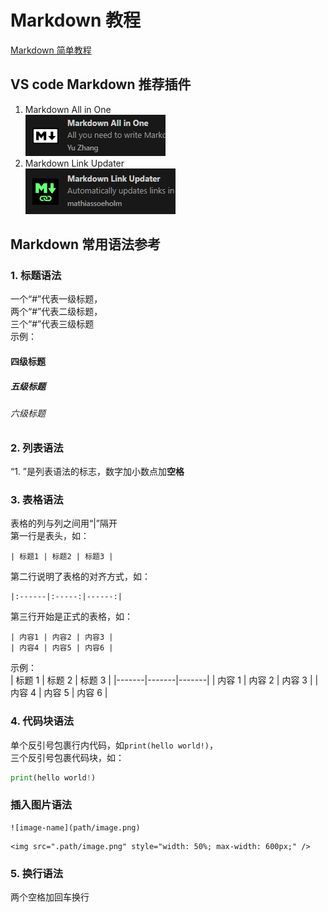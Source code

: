 # Markdown 教程

[Markdown 简单教程](https://www.bilibili.com/video/BV1si4y1472o/?share_source=copy_web&vd_source=7f54efe1da20c04e64d8b69684311984)

## VS code Markdown 推荐插件

1. Markdown All in One  
   ![alt text](../src/image/image-18.png)
2. Markdown Link Updater  
   ![alt text](../src/image/image-17.png)

## Markdown 常用语法参考

### 1. 标题语法

一个“#”代表一级标题，  
两个“#”代表二级标题，  
三个“#”代表三级标题  
示例：

#### 四级标题

##### 五级标题

###### 六级标题

### 2. 列表语法

“1. ”是列表语法的标志，数字加小数点加**空格**

### 3. 表格语法

表格的列与列之间用“|”隔开  
第一行是表头，如：

```
| 标题1 | 标题2 | 标题3 |
```

第二行说明了表格的对齐方式，如：

```
|:------|:-----:|------:|
```

第三行开始是正式的表格，如：

```
| 内容1 | 内容2 | 内容3 |
| 内容4 | 内容5 | 内容6 |
```

示例：  
| 标题 1 | 标题 2 | 标题 3 |
|-------|-------|-------|
| 内容 1 | 内容 2 | 内容 3 |
| 内容 4 | 内容 5 | 内容 6 |

### 4. 代码块语法

单个反引号包裹行内代码，如`print(hello world!)`，  
三个反引号包裹代码块，如：

```python
print(hello world!)
```

### 插入图片语法

```
![image-name](path/image.png)
```

```
<img src=".path/image.png" style="width: 50%; max-width: 600px;" />
```

### 5. 换行语法

两个空格加回车换行
